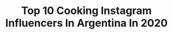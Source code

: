---
title: Top 10 Cooking Instagram Influencers In Argentina In 2020
description: >-
  Find top cooking Instagram influencers in Argentina in 2020. Most popular hashtags: #cooking #repost #argentina #yomequedoencasa.
platform: Instagram
profiles:
  - username: "lolamagnin"
    fullname: >-
      L O L A M A G N I N
    location: "Argentina"
    followers: 107304
    engagement: 955
    commentsToLikes: 0.005478
    id: ck5zzvi9qchpl0i14h0505cnw
    verified: true
    hashtags: ""
  - username: "cris_baez"
    fullname: >-
      Cristina Báez de Cid
    location: "Argentina"
    followers: 48706
    engagement: 395
    commentsToLikes: 0.037939
    id: ck5zx3v4a7aj80i145kz5raum
    verified: false
    hashtags: "#nocciolard, #norushchallenge, #tbt, #limechallenge"
  - username: "soofinavarrete"
    fullname: >-
      Sofia Navarrete
    location: "Argentina"
    followers: 28185
    engagement: 532
    commentsToLikes: 0.089577
    id: ck14hj2ioak6e0i19zba5319t
    verified: false
    hashtags: "#yomequedoencasa, #sano, #latrochita, #finales"
  - username: "felixgomezactor"
    fullname: >-
      Félix Gómez
    location: "Argentina"
    followers: 196804
    engagement: 793
    commentsToLikes: 0.019561
    id: ck6tulrquh2bu0j71hqje0jp2
    verified: true
    hashtags: "#serie, #camerino, #mymemories, #hope"
  - username: "barbi_cabo"
    fullname: >-
      𝘉𝘢𝘳𝘣𝘪𝘦 𝘊𝘢𝘣𝘰
    location: "Argentina"
    followers: 69671
    engagement: 296
    commentsToLikes: 0.364736
    id: ck5hpwfdns32o0i11ginfm4q8
    verified: false
    hashtags: "#cultura, #regalos, #denimjacket, #union"
  - username: "maria_mcj5"
    fullname: >-
      Maria MasterChef Junior 5
    location: "Argentina"
    followers: 48540
    engagement: 932
    commentsToLikes: 0.010806
    id: ck6twe3g5rhlf0j71jnclpth2
    verified: false
    hashtags: "#beb, #navidad, #sonrie, #movie"
  - username: "emmaescobarok"
    fullname: >-
      Emmanuel es el #1 te amo
    location: "Argentina"
    followers: 29007
    engagement: 251
    commentsToLikes: 0.046248
    id: ck5qamsysh7ni0i11m3if87dq
    verified: false
    hashtags: "#carnesahumadas, #bmxrace, #welcome2020, #cosasdulces"
  - username: "bastianricart"
    fullname: >-
      Sebastián Ricart
    location: "Argentina"
    followers: 30887
    engagement: 441
    commentsToLikes: 0.021184
    id: ck6uglsbg3ry10j71o6hwcx88
    verified: false
    hashtags: "#cold, #fridayfeeling, #working, #classic"
  - username: "andresdemula"
    fullname: >-
      Andrés
    location: "Argentina"
    followers: 13461
    engagement: 411
    commentsToLikes: 0.026643
    id: ck8t9dm2onp8c0j785pw62gyq
    verified: false
    hashtags: "#borring, #cookingtime, #bulking, #pinoko"
  - username: "vivre_la_patisserie"
    fullname: >-
      Agus Capelle🌷
    location: "Argentina"
    followers: 41626
    engagement: 490
    commentsToLikes: 0.130887
    id: ck8tdpptv4b8w0j789y9aoi51
    verified: false
    hashtags: "#emprendedores, #panartesano, #labor, #amasar"
---